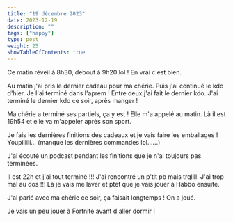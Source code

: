 ```yaml
---
title: "19 décembre 2023"
date: 2023-12-19
description: ""
tags: ["happy"]
type: post
weight: 25
showTableOfContents: true
---
```


Ce matin réveil à 8h30, debout à 9h20 lol ! En vrai c'est bien.

Au matin j'ai pris le dernier cadeau pour ma chérie. Puis j'ai continué le kdo d'hier. Je l'ai terminé dans l'aprem ! Entre deux j'ai fait le dernier kdo. J'ai terminé le dernier kdo ce soir, après manger !

Ma chérie a terminé ses partiels, ça y est ! Elle m'a appelé au matin. Là il est 19h54 et elle va m'appeler après son sport.

Je fais les dernières finitions des cadeaux et je vais faire les emballages ! Youpiiiiii... (manque les dernières commandes lol......)

J'ai écouté un podcast pendant les finitions que je n'ai toujours pas terminées.

Il est 22h et j'ai tout terminé !!! J'ai rencontré un p'tit pb mais trqllll. J'ai trop mal au dos !!! Là je vais me laver et ptet que je vais jouer à Habbo ensuite.

J'ai parlé avec ma chérie ce soir, ça faisait longtemps ! On a joué.

Je vais un peu jouer à Fortnite avant d'aller dormir !